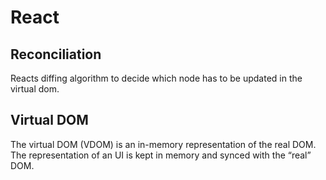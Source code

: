 # React

## Reconciliation

Reacts diffing algorithm to decide which node has to be updated in the virtual dom. 

## Virtual DOM

The virtual DOM (VDOM) is an in-memory representation of the real DOM. The representation of an UI is kept in memory and synced with the “real” DOM. 

